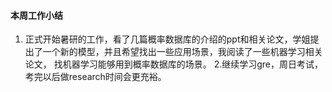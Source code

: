 #### 本周工作小结
1. 正式开始暑研的工作，看了几篇概率数据库的介绍的ppt和相关论文，学姐提出了一个新的模型，并且希望找出一些应用场景，我阅读了一些机器学习相关论文，
找机器学习能够用到概率数据库的场景。
2.继续学习gre，周日考试，考完以后做research时间会更充裕。
